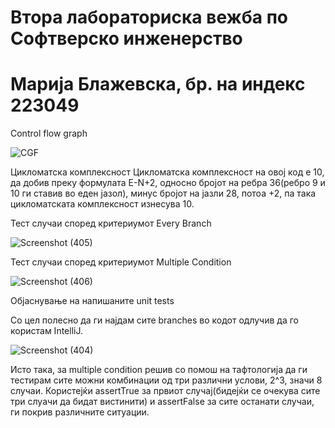 # Втора лабораториска вежба по Софтверско инженерство
# Марија Блажевска, бр. на индекс 223049
Control flow graph


![CGF](https://github.com/marijablazevskaa/SI_2024_lab2_223049/assets/138380083/e843f983-0813-4528-ada5-9e79aba14543)


Цикломатска комплексност
Цикломатска комплексност на овој код е 10, да добив преку формулата E-N+2, односно бројот на ребра 36(ребро 9 и 10 ги ставив во еден јазол), минус бројот на јазли 28, потоа +2, па така цикломатската комплексност изнесува 10.

Тест случаи според критериумот Every Branch

![Screenshot (405)](https://github.com/marijablazevskaa/SI_2024_lab2_223049/assets/138380083/c6462485-e339-458e-a1c5-b0c736e6a8eb)



Тест случаи според критериумот Multiple Condition

![Screenshot (406)](https://github.com/marijablazevskaa/SI_2024_lab2_223049/assets/138380083/a3e2f847-931e-4d0d-bc54-b6621ae5308d)


Објаснување на напишаните unit tests

Со цел полесно да ги најдам сите branches во кодот одлучив да го користам IntelliJ.

![Screenshot (404)](https://github.com/marijablazevskaa/SI_2024_lab2_223049/assets/138380083/7fd670d7-8f69-46ee-9900-59fd19beb5fc)




Исто така, за multiple condition решив со помош на тафтологија да ги тестирам сите можни комбинации од три различни услови, 2^3, значи 8 случаи. Користејќи assertTrue за првиот случај(бидејќи се очекува сите три слуачи да бидат вистинити) и assertFalse за сите останати случаи, ги покрив различните ситуации.



